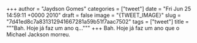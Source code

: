 
+++
author = "Jaydson Gomes"
categories = ["tweet"]
date = "Fri Jun 25 14:59:11 +0000 2010"
draft = false
image = "{TWEET_IMAGE}"
slug = "7d41ed8c7a831312941667281a59b51f7aac7502"
tags = ["tweet"]
title = """Bah. Hoje já faz um ano q..."""
+++
Bah. Hoje já faz um ano que o Michael Jackson morreu.

